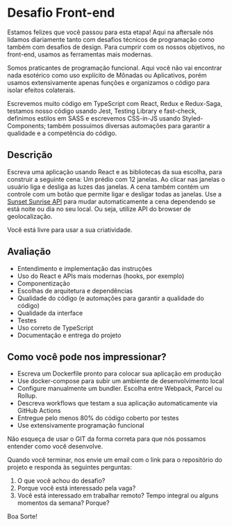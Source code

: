 # Desafio Front-end

Estamos felizes que você passou para esta etapa! Aqui na aftersale nós lidamos diariamente tanto com desafios técnicos de programação como também com desafios de design. Para cumprir com os nossos objetivos, no front-end, usamos as ferramentas mais modernas.

Somos praticantes de programação funcional. Aqui você não vai encontrar nada esotérico como uso explícito de Mônadas ou Aplicativos, porém usamos extensivamente apenas funções e organizamos o código para isolar efeitos colaterais.

Escrevemos muito código em TypeScript com React, Redux e Redux-Saga, testamos nosso código usando Jest, Testing Library e fast-check, definimos estilos em SASS e escrevemos CSS-in-JS usando Styled-Components; também possuímos diversas automações para garantir a qualidade e a competência do código.


## Descrição

Escreva uma aplicação usando React e as bibliotecas da sua escolha, para construir a seguinte cena: Um prédio com 12 janelas. Ao clicar nas janelas o usuário liga e desliga as luzes das janelas. A cena também contém um controle com um botão que permite ligar e desligar todas as janelas. Use a [Sunset Sunrise API](https://sunrise-sunset.org/api) para mudar automaticamente a cena dependendo se está noite ou dia no seu local. Ou seja, utilize API do browser de geolocalização.

Você está livre para usar a sua criatividade.

## Avaliação

- Entendimento e implementação das instruções
- Uso do React e APIs mais modernas (hooks, por exemplo)
- Componentização
- Escolhas de arquitetura e dependências
- Qualidade do código (e automações para garantir a qualidade do código)
- Qualidade da interface
- Testes
- Uso correto de TypeScript
- Documentação e entrega do projeto

## Como você pode nos impressionar?

- Escreva um Dockerfile pronto para colocar sua aplicação em produção
- Use docker-compose para subir um ambiente de desenvolvimento local
- Configure manualmente um bundler. Escolha entre Webpack, Parcel ou Rollup.
- Descreva workflows que testam a sua aplicação automaticamente via GitHub Actions
- Entregue pelo menos 80% do código coberto por testes
- Use extensivamente programação funcional

Não esqueça de usar o GIT da forma correta para que nós possamos entender como você desenvolve.

Quando você terminar, nos envie um email com o link para o repositório do projeto e responda às seguintes perguntas:

1. O que você achou do desafio?
2. Porque você está interessado pela vaga?
3. Você está interessado em trabalhar remoto? Tempo integral ou alguns momentos da semana? Porque?

Boa Sorte!



